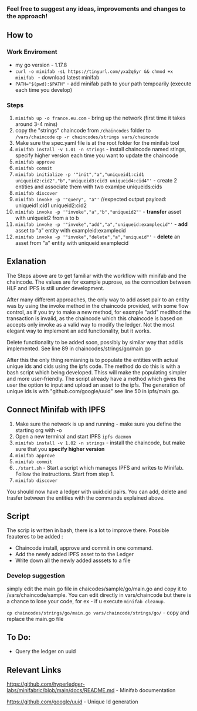 ### Feel free to suggest any ideas, improvements and changes to the approach!

## How to
### Work Enviroment
- my go version - 1.17.8
- ```curl -o minifab -sL https://tinyurl.com/yxa2q6yr && chmod +x minifab ``` - download latest minifab
- ```PATH="$(pwd):$PATH"``` - add minifab path to your path tempoarily (execute each time you develop)

### Steps
1. ```minifab up -o france.eu.com``` - bring up the network (first time it takes around 3-4 mins)
2. copy the "strings" chaincode from ```/chaincodes``` folder to ```/vars/chaincode``` ```cp -r chaincodes/strings vars/chaincode```
3. Make sure the spec.yaml file is at the root folder for the minifab tool
4. ```minifab install -v 1.01 -n strings``` - install chaincode named stings, specify higher version each time you want to update the chaincode
5. ```minifab approve```
6. ```minifab commit```
7. ```minifab initialize -p '"init","a","uniqueid1:cid1 uniqueid2:cid2","b","uniqueid3:cid3 uniqueid4:cid4"'``` - create 2 entities and associate them with two examlpe uniqueids:cids
8. ```minifab discover```
9. ```minifab invoke -p '"query", "a"'``` //expected output payload: uniqueid1:cid1 uniqueid2:cid2
10. ```minifab invoke -p '"invoke","a","b","uniqueid2"'``` - **transfer** asset with uniqueid2 from a to b
11. ```minifab invoke -p '"invoke","add","a","uniqueid:examplecid"'``` - **add** asset to "a" entity with exampleid:examplecid
12. ```minifab invoke -p '"invoke","delete","a","uniqueid"'``` - **delete** an asset from "a" entity with uniqueid:examplecid

## Exlanation

The Steps above are to get familiar with the workflow with minifab and the chaincode. The values are for example puprose, as the conncetion between HLF and IPFS is still under development. 

After many different approaches, the only way to add asset  pair to an entity was by using the invoke method in the chaincode provided, with some flow control,  as if you try to make a new method, for eaxmple "add" medthod the transaction is invalid, as the chaincode which this chaincode is based on accepts only invoke as a valid way to modify the ledger. Not the most elegant way to implement an add functionality, but it works. 

Delete functionality to be added soon, possibly by similar way that add is implemented. See line 89 in chaincodes/strings/go/main.go

After this the only thing remianing is to populate the entities with actual unique ids and cids using the ipfs code. The method do do this is with a bash script which being developed. Thiss will make the populating simpler and more user-friendly. The script already have a method which gives the user the option to input and upload an asset to the ipfs. The generation of unique ids is with "github.com/google/uuid" see line 50 in ipfs/main.go. 

## Connect Minifab with IPFS
1. Make sure the network is up and running - make sure you define the starting org with -o
2. Open a new terminal and start IPFS ```ipfs daemon```
3. ```minifab install -v 1.02 -n strings``` - install the chaincode, but make sure that you **specify higher version** 
4. ```minifab approve```
5. ```minifab commit```
6. ```./start.sh``` - Start a script which manages IPFS and writes to Minifab. Follow the instructions. Start from step 1.
8. ```minifab discover```

You should now have a ledger with uuid:cid pairs. You can add, delete and trasfer between the entities with the commands explained above.

## Script
The scrip is written in bash, there is a lot to improve there. Possible feauteres to be added :
- Chaincode install, approve and commit in one command. 
- Add the newly added IPFS asset to to the Ledger
- Write down all the newly added asssets to a file

### Develop suggestion
simply edit the main.go file in chaicodes/sample/go/main.go and copy it to /vars/chaincode/sample. You can edit directly in vars/chaincode but there is a chance to lose your code, for ex - if u execute ```minifab cleanup```. 

```cp chaincodes/strings/go/main.go vars/chaincode/strings/go/``` - copy and replace the main.go file 

## To Do:
- Query the ledger on uuid

## Relevant Links
https://github.com/hyperledger-labs/minifabric/blob/main/docs/README.md - Minifab documentation

https://github.com/google/uuid - Unique Id generation
